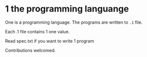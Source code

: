 # 1 the programming languange

One is a programming language. The programs are written to `.1` file.

Each .1 file contains 1 one value.

Read spec.txt if you want to write 1 program

Contributions welcomed.
